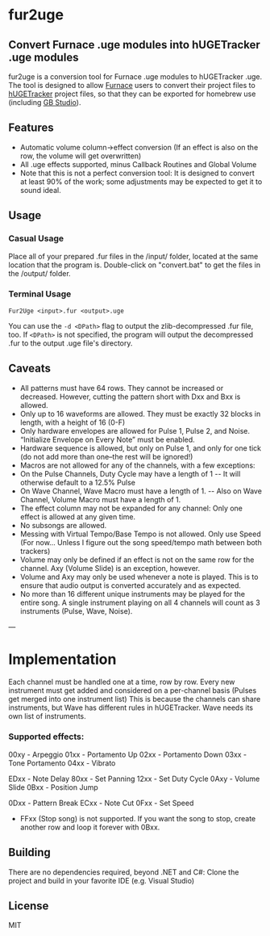 # fur2uge
## Convert Furnace .uge modules into hUGETracker .uge modules

fur2uge is a conversion tool for Furnace .uge modules to hUGETracker .uge. The tool is designed to allow [Furnace](https://github.com/tildearrow/furnace) users to convert their project files to [hUGETracker](https://github.com/SuperDisk/hUGETracker) project files, so that they can be exported for homebrew use (including [GB Studio](https://www.gbstudio.dev/)).

## Features

- Automatic volume column->effect conversion (If an effect is also on the row, the volume will get overwritten)
- All .uge effects supported, minus Callback Routines and Global Volume
- Note that this is not a perfect conversion tool: It is designed to convert at least 90% of the work; some adjustments may be expected to get it to sound ideal.

## Usage
### Casual Usage
Place all of your prepared .fur files in the /input/ folder, located at the same location that the program is. Double-click on "convert.bat" to get the files in the /output/ folder.
### Terminal Usage
``Fur2Uge <input>.fur <output>.uge``

You can use the ``-d <DPath>`` flag to output the zlib-decompressed .fur file, too. If ``<DPath>`` is not specified, the program will output the decompressed .fur to the output .uge file's directory.

## Caveats

- All patterns must have 64 rows. They cannot be increased or decreased. However, cutting the pattern short with Dxx and Bxx is allowed.
- Only up to 16 waveforms are allowed. They must be exactly 32 blocks in length, with a height of 16 (0-F)
- Only hardware envelopes are allowed for Pulse 1, Pulse 2, and Noise. “Initialize Envelope on Every Note” must be enabled.
- Hardware sequence is allowed, but only on Pulse 1, and only for one tick (do not add more than one–the rest will be ignored!)
- Macros are not allowed for any of the channels, with a few exceptions:
- On the Pulse Channels, Duty Cycle may have a length of 1
-- It will otherwise default to a 12.5% Pulse
- On Wave Channel, Wave Macro must have a length of 1.
-- Also on Wave Channel, Volume Macro must have a length of 1.
- The effect column may not be expanded for any channel: Only one effect is allowed at any given time.
- No subsongs are allowed.
- Messing with Virtual Tempo/Base Tempo is not allowed. Only use Speed (For now… Unless I figure out the song speed/tempo math between both trackers)
- Volume may only be defined if an effect is not on the same row for the channel. Axy (Volume Slide) is an exception, however.
- Volume and Axy may only be used whenever a note is played. This is to ensure that audio output is converted accurately and as expected.
- No more than 16 different unique instruments may be played for the entire song. A single instrument playing on all 4 channels will count as 3 instruments (Pulse, Wave, Noise).

—
# Implementation
Each channel must be handled one at a time, row by row. Every new instrument must get added and considered on a per-channel basis (Pulses get merged into one instrument list)
This is because the channels can share instruments, but Wave has different rules in hUGETracker. Wave needs its own list of instruments.
### Supported effects:
00xy - Arpeggio
01xx - Portamento Up
02xx - Portamento Down
03xx - Tone Portamento
04xx - Vibrato

EDxx - Note Delay
80xx - Set Panning
12xx - Set Duty Cycle
0Axy - Volume Slide
0Bxx - Position Jump

0Dxx - Pattern Break
ECxx - Note Cut
0Fxx - Set Speed

- FFxx (Stop song) is not supported. If you want the song to stop, create another row and loop it forever with 0Bxx.

## Building

There are no dependencies required, beyond .NET and C#: Clone the project and build in your favorite IDE (e.g. Visual Studio)

## License

MIT